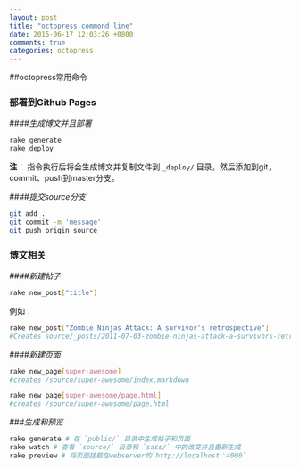 ```yaml
---
layout: post
title: "octopress commond line"
date: 2015-06-17 12:03:26 +0800
comments: true
categories: octopress
---
```


##octopress常用命令

### 部署到Github Pages

####*生成博文并且部署*

```bash
rake generate
rake deploy
```
**注**： 指令执行后将会生成博文并复制文件到 `_deploy/` 目录，然后添加到git， commit、push到master分支。 

####*提交source分支*

```bash
git add .
git commit -m 'message'
git push origin source
```

### 博文相关
####*新建帖子*

```bash
rake new_post["title"]
```
例如：
```bash
rake new_post["Zombie Ninjas Attack: A survivor's retrospective"]
#Creates source/_posts/2011-07-03-zombie-ninjas-attack-a-survivors-retrospective.markdown
```
####*新建页面*

```bash
rake new_page[super-awesome]
#creates /source/super-awesome/index.markdown

rake new_page[super-awesome/page.html]
#creates /source/super-awesome/page.html
```
###*生成和预览*

```bash
rake generate # 在 `public/` 目录中生成帖子和页面
rake watch # 查看 `source/` 目录和 `sass/` 中的改变并且重新生成
rake preview # 将页面挂载在webserver的`http://localhost：4000`
```
